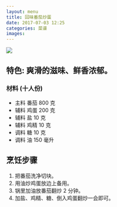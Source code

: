 ```yaml
---
layout: menu
title: 回味番茄炒蛋
date: 2017-07-03 12:25
categories: 菜谱
images: 
---
```



![]({{site:url}}/menu/20170703/fanqiechaodan.jpg)

## 特色: 爽滑的滋味、鲜香浓郁。

###  材料 (十人份)
 - 主料	番茄	800	克
 - 辅料	鸡蛋	200	克
 - 辅料	盐	10	克
 - 辅料	鸡精	10	克
 - 调料	糖	10	克
 - 调料	油	150	毫升


##  烹饪步骤

1. 把番茄洗净切块。
2. 用油炒鸡蛋放边上备用。
3. 锅里加油放番茄翻炒 2 分钟。
4. 加盐、鸡精、糖、倒入鸡蛋翻炒一会即可。